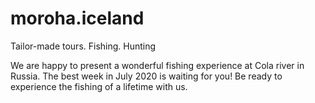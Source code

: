 # moroha.iceland
Tailor-made tours. Fishing. Hunting

We are happy to present a wonderful fishing experience at Cola river in Russia. The best week in July 2020 is waiting for you! Be ready to experience the fishing of a lifetime with us.
